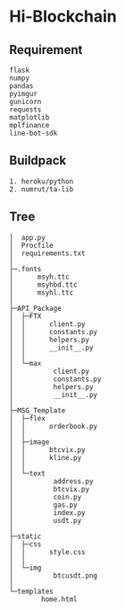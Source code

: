 # Hi-Blockchain

## Requirement

    flask
    numpy
    pandas
    pyimgur
    gunicorn
    requests
    matplotlib
    mplfinance
    line-bot-sdk

## Buildpack

    1. heroku/python
    2. numrut/ta-lib

## Tree

    │  app.py
    │  Procfile
    │  requirements.txt
    │
    ├─.fonts
    │      msyh.ttc
    │      msyhbd.ttc
    │      msyhl.ttc
    │
    ├─API_Package
    │  ├─FTX
    │  │      client.py
    │  │      constants.py
    │  │      helpers.py
    │  │      __init__.py
    │  │
    │  └─max
    │          client.py
    │          constants.py
    │          helpers.py
    │          __init__.py
    │
    ├─MSG_Template
    │  ├─flex
    │  │      orderbook.py
    │  │
    │  ├─image
    │  │      btcvix.py
    │  │      kline.py
    │  │
    │  └─text
    │          address.py
    │          btcvix.py
    │          coin.py
    │          gas.py
    │          index.py
    │          usdt.py
    │
    ├─static
    │  ├─css
    │  │      style.css
    │  │
    │  └─img
    │          btcusdt.png
    │
    └─templates
            home.html